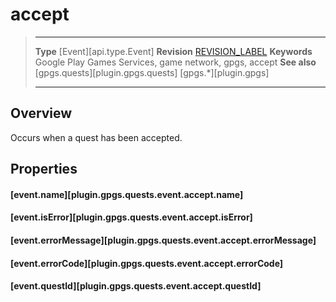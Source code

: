 # accept

> --------------------- ------------------------------------------------------------------------------------------
> __Type__              [Event][api.type.Event]
> __Revision__          [REVISION_LABEL](REVISION_URL)
> __Keywords__          Google Play Games Services, game network, gpgs, accept
> __See also__          [gpgs.quests][plugin.gpgs.quests]
>                       [gpgs.*][plugin.gpgs]
> --------------------- ------------------------------------------------------------------------------------------

## Overview

Occurs when a quest has been accepted.

## Properties

#### [event.name][plugin.gpgs.quests.event.accept.name]

#### [event.isError][plugin.gpgs.quests.event.accept.isError]

#### [event.errorMessage][plugin.gpgs.quests.event.accept.errorMessage]

#### [event.errorCode][plugin.gpgs.quests.event.accept.errorCode]

#### [event.questId][plugin.gpgs.quests.event.accept.questId]